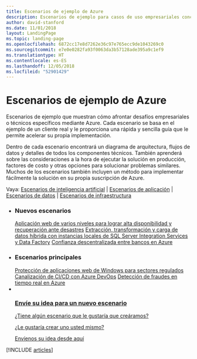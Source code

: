 ```yaml
---
title: Escenarios de ejemplo de Azure
description: Escenarios de ejemplo para casos de uso empresariales concretos
author: david-stanford
ms.date: 11/01/2018
layout: LandingPage
ms.topic: landing-page
ms.openlocfilehash: 6872cc17e8d7262e36c97e765ecc9de1043269c0
ms.sourcegitcommit: e7e0e0282fa93f0063da3b57128ade395a9c1ef9
ms.translationtype: HT
ms.contentlocale: es-ES
ms.lasthandoff: 12/05/2018
ms.locfileid: "52901429"
---
```

# <a name="azure-example-scenarios"></a>Escenarios de ejemplo de Azure

Escenarios de ejemplo que muestran cómo afrontar desafíos empresariales o técnicos específicos mediante Azure. Cada escenario se basa en el ejemplo de un cliente real y le proporciona una rápida y sencilla guía que le permite acelerar su propia implementación.

Dentro de cada escenario encontrará un diagrama de arquitectura, flujos de datos y detalles de todos los componentes técnicos. También aprenderá sobre las consideraciones a la hora de ejecutar la solución en producción, factores de costo y otras opciones para solucionar problemas similares. Muchos de los escenarios también incluyen un método para implementar fácilmente la solución en su propia suscripción de Azure.

Vaya: [Escenarios de inteligencia artificial](#ai-scenarios) | [Escenarios de aplicación](#application-scenarios) | [Escenarios de datos](#data-scenarios) | [Escenarios de infraestructura](#infrastructure-scenarios)

<ul class="panelContent cardsL">
    <li>
        <div class="cardSize">
            <div class="cardPadding">
                <div class="card">
                    <div class="cardText">
                        <h3>Nuevos escenarios</h3>
                        <a class="barLink" href="/azure/architecture/example-scenario/infrastructure/multi-tier-app-disaster-recovery" data-linktype="absolute-path">Aplicación web de varios niveles para lograr alta disponibilidad y recuperación ante desastres</a>
                        <a class="barLink" href="/azure/architecture/example-scenario/data/hybrid-etl-with-adf" data-linktype="absolute-path">Extracción, transformación y carga de datos híbrida con instancias locales de SQL Server Integration Services y Data Factory</a>
                        <a class="barLink" href="/azure/architecture/example-scenario/apps/decentralized-trust" data-linktype="absolute-path">Confianza descentralizada entre bancos en Azure</a>
                    </div>
                </div>
            </div>
        </div>
    </li>
    <li>
        <div class="cardSize">
            <div class="cardPadding">
                <div class="card">
                    <div class="cardText">
                        <h3>Escenarios principales</h3>
                        <a class="barLink" href="/azure/architecture/example-scenario/infrastructure/regulated-multitier-app" data-linktype="absolute-path">Protección de aplicaciones web de Windows para sectores regulados</a>
                        <a class="barLink" href="/azure/architecture/example-scenario/apps/devops-dotnet-webapp" data-linktype="absolute-path">Canalización de CI/CD con Azure DevOps</a>
                        <a class="barLink" href="/azure/architecture/example-scenario/data/fraud-detection" data-linktype="absolute-path">Detección de fraudes en tiempo real en Azure</a>
                    </div>
                </div>
            </div>
        </div>
    </li>
    <li>
        <div class="cardSize">
            <div class="cardPadding">
                <div class="card">
                    <div class="cardText">
                        <a href="https://forms.office.com/Pages/ResponsePage.aspx?id=v4j5cvGGr0GRqy180BHbRy0ZnoKOXdVBqaBz653YPElUNjlNMEpPMDNSSU1aWEIxMFNFNlY2T0E3NC4u" data-linktype="external">
                            <div class="cardSize cardsF">
                                <div class="cardPadding">
                                    <div class="card">
                                        <div class="cardImageOuter">
                                            <div class="cardImage">
                                                <img src="https://docs.microsoft.com/en-us/media/common/i_feedback.svg" alt="" data-linktype="external">
                                            </div>
                                        </div>
                                        <div class="cardText">
                                            <h3 class="x-hidden-focus">Envíe su idea para un nuevo escenario</h3>
                                            <p>¿Tiene algún escenario que le gustaría que creáramos?</p>
                                            <p>¿Le gustaría crear uno usted mismo?</p>
                                            <p>Envíenos su idea desde aquí</p>
                                        </div>
                                    </div>
                                </div>
                            </div>
                        </a>
                    </div>
                </div>
            </div>
        </div>
    </li>
</ul>

[!INCLUDE [articles](../../includes/scenario_articles.md)]